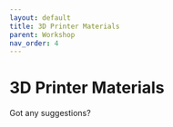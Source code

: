```yaml
---
layout: default
title: 3D Printer Materials
parent: Workshop
nav_order: 4
---
```


# 3D Printer Materials

Got any suggestions?
